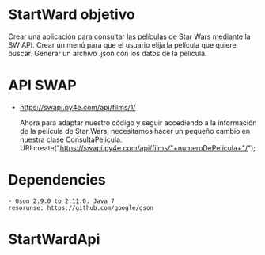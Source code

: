 # StartWard objetivo
Crear una aplicación para consultar las películas de Star Wars mediante la SW API.
Crear un menú para que el usuario elija la película que quiere buscar.
Generar un archivo .json con los datos de la película.

# API SWAP
- https://swapi.py4e.com/api/films/1/

    Ahora para adaptar nuestro código y seguir accediendo a la información de la película de Star Wars, necesitamos hacer un pequeño cambio en nuestra clase ConsultaPelicula.
    URI.create("https://swapi.py4e.com/api/films/"+numeroDePelicula+"/");

# Dependencies
    - Gson 2.9.0 to 2.11.0: Java 7
    resorunse: https://github.com/google/gson

# StartWardApi
